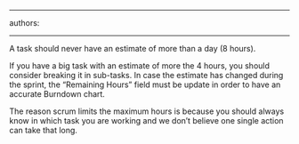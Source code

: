 

---
authors:

---




<span class='intro'> A task should never have an estimate of more than a day (8 hours).
 </span>


  <p>If you have a big task with an estimate of more the 4 hours, you should consider breaking it in sub-tasks. In case the estimate has changed during the sprint, the “Remaining Hours” field must be update in order to have an accurate Burndown chart.</p>
<p>The reason scrum limits the maximum hours is because you should always know in which task you are working and we don’t believe one single action can take that long.</p>



